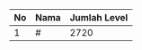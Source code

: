 | No | Nama            | Jumlah Level |
|----|-----------------|--------------|
| 1  | #    |    2720        |
